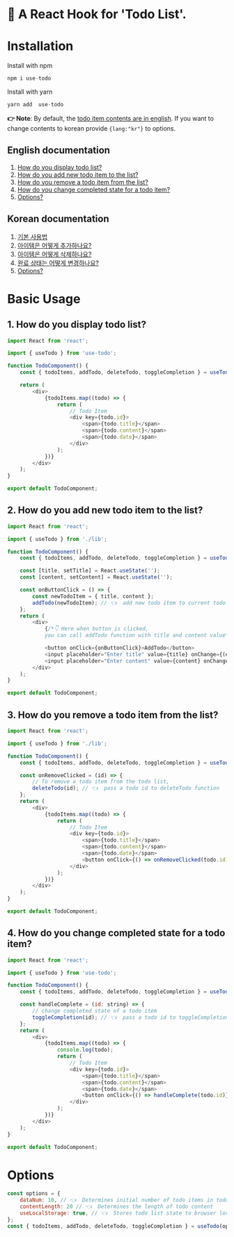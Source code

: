 # 📒 A React Hook for 'Todo List'.

# Installation

Install with npm

```javascript
npm i use-todo
```

Install with yarn

```javascript
yarn add  use-todo
```

**👉 Note**: By default, the <ins>todo item contents are in english</ins>. If you want to change contents to korean provide `{lang:"kr"}` to options.

## English documentation

1. [How do you display todo list?](#en-header-1)
2. [How do you add new todo item to the list?](#en-header-2)
3. [How do you remove a todo item from the list?](#en-header-3)
4. [How do you change completed state for a todo item?](#en-header-4)
5. [Options?](#en-options)

## Korean documentation

1. [기본 사용법](#en-header-1)
2. [아이템은 어떻게 추가하나요?](#en-header-2)
3. [아이템은 어떻게 삭제하나요?](#en-header-3)
4. [완료 상태는 어떻게 변경하나요?](#en-header-4)
5. [Options?](#en-options)

# Basic Usage

<a name="en-header-1"></a>

## 1️. How do you display todo list?

```javascript
import React from 'react';

import { useTodo } from 'use-todo';

function TodoComponent() {
    const { todoItems, addTodo, deleteTodo, toggleCompletion } = useTodo();

    return (
        <div>
            {todoItems.map((todo) => {
                return (
                    // Todo Item
                    <div key={todo.id}>
                        <span>{todo.title}</span>
                        <span>{todo.content}</span>
                        <span>{todo.date}</span>
                    </div>
                );
            })}
        </div>
    );
}

export default TodoComponent;
```

<a name="en-header-2"></a>

## 2. How do you add new todo item to the list?

```javascript
import React from 'react';

import { useTodo } from './lib';

function TodoComponent() {
    const { todoItems, addTodo, deleteTodo, toggleCompletion } = useTodo();

    const [title, setTitle] = React.useState('');
    const [content, setContent] = React.useState('');

    const onButtonClick = () => {
        const newTodoItem = { title, content };
        addTodo(newTodoItem); // 👈  add new todo item to current todo items state
    };
    return (
        <div>
            {/*👇 Here when button is clicked, 
            you can call addTodo function with title and content value*/}

            <button onClick={onButtonClick}>AddTodo</button>
            <input placeholder="Enter title" value={title} onChange={(e) => setTitle(e.target.value)} />
            <input placeholder="Enter content" value={content} onChange={(e) => setContent(e.target.value)} />
        </div>
    );
}

export default TodoComponent;
```

<a name="en-header-3"></a>

## 3. How do you remove a todo item from the list?

```javascript
import React from 'react';

import { useTodo } from './lib';

function TodoComponent() {
    const { todoItems, addTodo, deleteTodo, toggleCompletion } = useTodo();

    const onRemoveClicked = (id) => {
        // To remove a todo item from the todo list,
        deleteTodo(id); // 👈  pass a todo id to deleteTodo function
    };
    return (
        <div>
            {todoItems.map((todo) => {
                return (
                    // Todo Item
                    <div key={todo.id}>
                        <span>{todo.title}</span>
                        <span>{todo.content}</span>
                        <span>{todo.date}</span>
                        <button onClick={() => onRemoveClicked(todo.id)}>Remove Todo</button>
                    </div>
                );
            })}
        </div>
    );
}

export default TodoComponent;
```

<a name="en-header-4"></a>

## 4. How do you change completed state for a todo item?

```javascript
import React from 'react';

import { useTodo } from 'use-todo';

function TodoComponent() {
    const { todoItems, addTodo, deleteTodo, toggleCompletion } = useTodo();

    const handleComplete = (id: string) => {
        // change completed state of a todo item
        toggleCompletion(id); // 👈  pass a todo id to toggleCompletion function
    };
    return (
        <div>
            {todoItems.map((todo) => {
                console.log(todo);
                return (
                    // Todo Item
                    <div key={todo.id}>
                        <span>{todo.title}</span>
                        <span>{todo.content}</span>
                        <span>{todo.date}</span>
                        <button onClick={() => handleComplete(todo.id)}>Complete</button>
                    </div>
                );
            })}
        </div>
    );
}

export default TodoComponent;
```

<a name="en-options"></a>

# Options

```javascript
const options = {
    dataNum: 10, // 👈  Determines initial number of todo items in todo list
    contentLength: 20 // 👈  Determines the length of todo content
    useLocalStorage: true, // 👈  Stores todo list state to browser local storage
};
const { todoItems, addTodo, deleteTodo, toggleCompletion } = useTodo(options);
```
